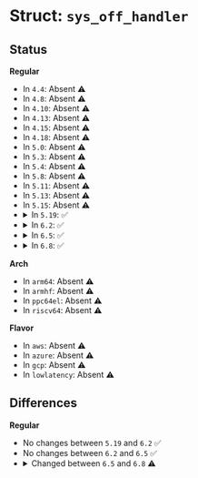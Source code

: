 # Struct: <code>sys_off_handler</code>

## Status
<b>Regular</b>
<ul>
<li>
In <code>4.4</code>: Absent ⚠️
</li>
<li>
In <code>4.8</code>: Absent ⚠️
</li>
<li>
In <code>4.10</code>: Absent ⚠️
</li>
<li>
In <code>4.13</code>: Absent ⚠️
</li>
<li>
In <code>4.15</code>: Absent ⚠️
</li>
<li>
In <code>4.18</code>: Absent ⚠️
</li>
<li>
In <code>5.0</code>: Absent ⚠️
</li>
<li>
In <code>5.3</code>: Absent ⚠️
</li>
<li>
In <code>5.4</code>: Absent ⚠️
</li>
<li>
In <code>5.8</code>: Absent ⚠️
</li>
<li>
In <code>5.11</code>: Absent ⚠️
</li>
<li>
In <code>5.13</code>: Absent ⚠️
</li>
<li>
In <code>5.15</code>: Absent ⚠️
</li>
<li>
<details>
<summary>In <code>5.19</code>: ✅</summary>

```c
struct sys_off_handler {
    struct notifier_block nb;
    int (*sys_off_cb)(struct sys_off_data *);
    void *cb_data;
    enum sys_off_mode mode;
    bool blocking;
    void *list;
};
```
</details>
</li>
<li>
<details>
<summary>In <code>6.2</code>: ✅</summary>

```c
struct sys_off_handler {
    struct notifier_block nb;
    int (*sys_off_cb)(struct sys_off_data *);
    void *cb_data;
    enum sys_off_mode mode;
    bool blocking;
    void *list;
};
```
</details>
</li>
<li>
<details>
<summary>In <code>6.5</code>: ✅</summary>

```c
struct sys_off_handler {
    struct notifier_block nb;
    int (*sys_off_cb)(struct sys_off_data *);
    void *cb_data;
    enum sys_off_mode mode;
    bool blocking;
    void *list;
};
```
</details>
</li>
<li>
<details>
<summary>In <code>6.8</code>: ✅</summary>

```c
struct sys_off_handler {
    struct notifier_block nb;
    int (*sys_off_cb)(struct sys_off_data *);
    void *cb_data;
    enum sys_off_mode mode;
    bool blocking;
    void *list;
    struct device *dev;
};
```
</details>
</li>
</ul>
<b>Arch</b>
<ul>
<li>
In <code>arm64</code>: Absent ⚠️
</li>
<li>
In <code>armhf</code>: Absent ⚠️
</li>
<li>
In <code>ppc64el</code>: Absent ⚠️
</li>
<li>
In <code>riscv64</code>: Absent ⚠️
</li>
</ul>
<b>Flavor</b>
<ul>
<li>
In <code>aws</code>: Absent ⚠️
</li>
<li>
In <code>azure</code>: Absent ⚠️
</li>
<li>
In <code>gcp</code>: Absent ⚠️
</li>
<li>
In <code>lowlatency</code>: Absent ⚠️
</li>
</ul>

## Differences
<b>Regular</b>
<ul>
<li>
No changes between <code>5.19</code> and <code>6.2</code> ✅
</li>
<li>
No changes between <code>6.2</code> and <code>6.5</code> ✅
</li>
<li>
<details>
<summary>Changed between <code>6.5</code> and <code>6.8</code> ⚠️</summary>
<ul>
<li>
<b>Field added. </b>
<code>struct device *dev</code>
</li>
</ul>
</details>
</li>
</ul>

